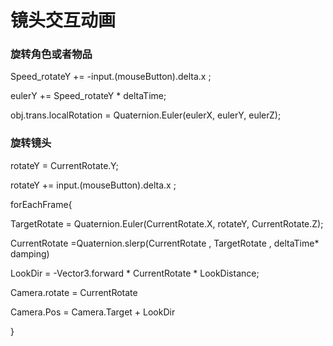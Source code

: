 # 镜头交互动画

### 旋转角色或者物品

Speed\_rotateY += -input.\(mouseButton\).delta.x ;

eulerY += Speed\_rotateY \* deltaTime;

obj.trans.localRotation = Quaternion.Euler\(eulerX, eulerY, eulerZ\);

### 旋转镜头

rotateY  = CurrentRotate.Y;

rotateY += input.\(mouseButton\).delta.x ;

forEachFrame{

TargetRotate = Quaternion.Euler\(CurrentRotate.X, rotateY, CurrentRotate.Z\);

CurrentRotate =Quaternion.slerp\(CurrentRotate , TargetRotate , deltaTime\* damping\)

LookDir = -Vector3.forward \* CurrentRotate \* LookDistance;

Camera.rotate = CurrentRotate

Camera.Pos = Camera.Target + LookDir

}





